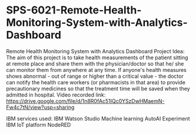# SPS-6021-Remote-Health-Monitoring-System-with-Analytics-Dashboard
Remote Health Monitoring System with Analytics Dashboard
Project Idea:
The aim of this project is to take health measurements of the patient sitting at remote place and share them with the physician/doctor 
so that he/ she can monitor them from anywhere at any time. 
If anyone's health measures shows abnormal - out of range or higher than a critical value - the doctor can notify the health care workers
(or pharmacists in that area) to provide precautionary medicines so that the treatment time will be saved when they admitted in hospital.
Video recorded link:
https://drive.google.com/file/d/1n8R0fAc51IQc0YSzDwHMaemN-Fw4c7tN/view?usp=sharing

IBM services used:
IBM Watson Studio
Machine learning AutoAI Experiment
IBM IoT platform
NodeRED 
